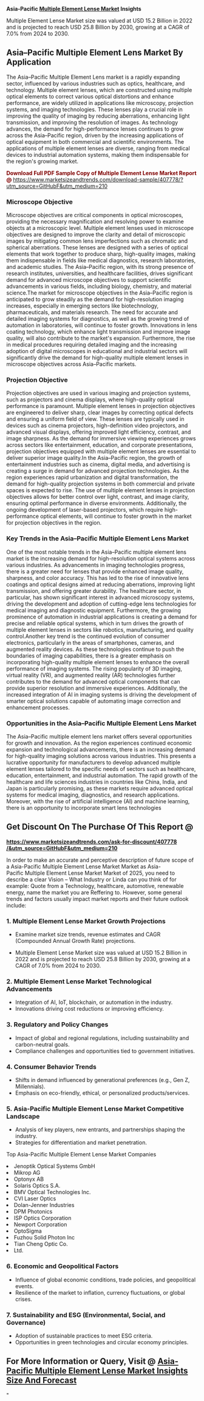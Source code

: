 <p><strong>Asia-Pacific&nbsp;<a href=""https://www.marketsizeandtrends.com/download-sample/407778/&amp;utm_source=GitHubF&amp;utm_medium=210"">Multiple Element Lense Market</a> Insights</strong></p><p>Multiple Element Lense Market size was valued at USD 15.2 Billion in 2022 and is projected to reach USD 25.8 Billion by 2030, growing at a CAGR of 7.0% from 2024 to 2030.</p><p><h2>Asia–Pacific Multiple Element Lens Market By Application</h2><p>The Asia–Pacific Multiple Element Lens market is a rapidly expanding sector, influenced by various industries such as optics, healthcare, and technology. Multiple element lenses, which are constructed using multiple optical elements to correct various optical distortions and enhance performance, are widely utilized in applications like microscopy, projection systems, and imaging technologies. These lenses play a crucial role in improving the quality of imaging by reducing aberrations, enhancing light transmission, and improving the resolution of images. As technology advances, the demand for high-performance lenses continues to grow across the Asia–Pacific region, driven by the increasing applications of optical equipment in both commercial and scientific environments. The applications of multiple element lenses are diverse, ranging from medical devices to industrial automation systems, making them indispensable for the region's growing market.<p><strong><span style="color: #800000;">Download Full PDF Sample Copy of Multiple Element Lense Market Report @</span>&nbsp;</strong><a href="https://www.marketsizeandtrends.com/download-sample/407778/?utm_source=GitHubF&amp;utm_medium=210" target="_blank">https://www.marketsizeandtrends.com/download-sample/407778/?utm_source=GitHubF&amp;utm_medium=210</a></p></p><h3>Microscope Objective</h3><p>Microscope objectives are critical components in optical microscopes, providing the necessary magnification and resolving power to examine objects at a microscopic level. Multiple element lenses used in microscope objectives are designed to improve the clarity and detail of microscopic images by mitigating common lens imperfections such as chromatic and spherical aberrations. These lenses are designed with a series of optical elements that work together to produce sharp, high-quality images, making them indispensable in fields like medical diagnostics, research laboratories, and academic studies. The Asia–Pacific region, with its strong presence of research institutes, universities, and healthcare facilities, drives significant demand for advanced microscope objectives to support scientific advancements in various fields, including biology, chemistry, and material science.The market for microscope objectives in the Asia–Pacific region is anticipated to grow steadily as the demand for high-resolution imaging increases, especially in emerging sectors like biotechnology, pharmaceuticals, and materials research. The need for accurate and detailed imaging systems for diagnostics, as well as the growing trend of automation in laboratories, will continue to foster growth. Innovations in lens coating technology, which enhance light transmission and improve image quality, will also contribute to the market's expansion. Furthermore, the rise in medical procedures requiring detailed imaging and the increasing adoption of digital microscopes in educational and industrial sectors will significantly drive the demand for high-quality multiple element lenses in microscope objectives across Asia–Pacific markets.<h3>Projection Objective</h3><p>Projection objectives are used in various imaging and projection systems, such as projectors and cinema displays, where high-quality optical performance is paramount. Multiple element lenses in projection objectives are engineered to deliver sharp, clear images by correcting optical defects and ensuring a uniform field of view. These lenses are typically used in devices such as cinema projectors, high-definition video projectors, and advanced visual displays, offering improved light efficiency, contrast, and image sharpness. As the demand for immersive viewing experiences grows across sectors like entertainment, education, and corporate presentations, projection objectives equipped with multiple element lenses are essential to deliver superior image quality.In the Asia–Pacific region, the growth of entertainment industries such as cinema, digital media, and advertising is creating a surge in demand for advanced projection technologies. As the region experiences rapid urbanization and digital transformation, the demand for high-quality projection systems in both commercial and private spaces is expected to rise. The use of multiple element lenses in projection objectives allows for better control over light, contrast, and image clarity, ensuring optimal performance in diverse environments. Additionally, the ongoing development of laser-based projectors, which require high-performance optical elements, will continue to foster growth in the market for projection objectives in the region.<h3>Key Trends in the Asia–Pacific Multiple Element Lens Market</h3><p>One of the most notable trends in the Asia–Pacific multiple element lens market is the increasing demand for high-resolution optical systems across various industries. As advancements in imaging technologies progress, there is a greater need for lenses that provide enhanced image quality, sharpness, and color accuracy. This has led to the rise of innovative lens coatings and optical designs aimed at reducing aberrations, improving light transmission, and offering greater durability. The healthcare sector, in particular, has shown significant interest in advanced microscopy systems, driving the development and adoption of cutting-edge lens technologies for medical imaging and diagnostic equipment. Furthermore, the growing prominence of automation in industrial applications is creating a demand for precise and reliable optical systems, which in turn drives the growth of multiple element lenses in sectors like robotics, manufacturing, and quality control.Another key trend is the continued evolution of consumer electronics, particularly in the areas of smartphones, cameras, and augmented reality devices. As these technologies continue to push the boundaries of imaging capabilities, there is a greater emphasis on incorporating high-quality multiple element lenses to enhance the overall performance of imaging systems. The rising popularity of 3D imaging, virtual reality (VR), and augmented reality (AR) technologies further contributes to the demand for advanced optical components that can provide superior resolution and immersive experiences. Additionally, the increased integration of AI in imaging systems is driving the development of smarter optical solutions capable of automating image correction and enhancement processes.<h3>Opportunities in the Asia–Pacific Multiple Element Lens Market</h3><p>The Asia–Pacific multiple element lens market offers several opportunities for growth and innovation. As the region experiences continued economic expansion and technological advancements, there is an increasing demand for high-quality imaging solutions across various industries. This presents a lucrative opportunity for manufacturers to develop advanced multiple element lenses tailored to the specific needs of sectors such as healthcare, education, entertainment, and industrial automation. The rapid growth of the healthcare and life sciences industries in countries like China, India, and Japan is particularly promising, as these markets require advanced optical systems for medical imaging, diagnostics, and research applications. Moreover, with the rise of artificial intelligence (AI) and machine learning, there is an opportunity to incorporate smart lens technologies</p><h2><strong>Get Discount On The Purchase Of This Report @&nbsp;</strong></h2><p><strong><a href=""https://www.marketsizeandtrends.com/ask-for-discount/407778/&amp;utm_source=GitHubF&amp;utm_medium=210"" target=""_blank"">https://www.marketsizeandtrends.com/ask-for-discount/407778<br />/&amp;utm_source=GitHubF&amp;utm_medium=210</a></strong></p><p>In order to make an accurate and perceptive description of future scope of a Asia-Pacific&nbsp;Multiple Element Lense Market Market as Asia-Pacific&nbsp;Multiple Element Lense Market Market of 2025, you need to describe a clear Vision &ndash; What Industry or Linda can you think of for example: Quote from a Technology, healthcare, automotive, renewable energy, name the market you are Reffering to. However, some general trends and factors usually impact market reports and their future outlook include:</p><h3>1.&nbsp;<strong>Multiple Element Lense Market Growth Projections</strong></h3><ul><li>Examine market size trends, revenue estimates and CAGR (Compounded Annual Growth Rate) projections.</li><li><p>Multiple Element Lense Market size was valued at USD 15.2 Billion in 2022 and is projected to reach USD 25.8 Billion by 2030, growing at a CAGR of 7.0% from 2024 to 2030.</p></li></ul><h3>2.&nbsp;<strong>Multiple Element Lense Market Technological Advancements</strong></h3><ul><li>Integration of AI, IoT, blockchain, or automation in the industry.</li><li>Innovations driving cost reductions or improving efficiency.</li></ul><h3>3.&nbsp;<strong>Regulatory and Policy Changes</strong></h3><ul><li>Impact of global and regional regulations, including sustainability and carbon-neutral goals.</li><li>Compliance challenges and opportunities tied to government initiatives.</li></ul><h3>4.&nbsp;<strong>Consumer Behavior Trends</strong></h3><ul><li>Shifts in demand influenced by generational preferences (e.g., Gen Z, Millennials).</li><li>Emphasis on eco-friendly, ethical, or personalized products/services.</li></ul><h3>5.&nbsp;<strong>Asia-Pacific Multiple Element Lense Market Competitive Landscape</strong></h3><ul><li>Analysis of key players, new entrants, and partnerships shaping the industry.</li><li>Strategies for differentiation and market penetration.</li></ul><p data-pm-slice=""1 1 []"">Top Asia-Pacific Multiple Element Lense Market Companies</p><div data-test-id=""""><p><li>Jenoptik Optical Systems GmbH</li><li> Mikrop AG</li><li> Optonyx AB</li><li> Solaris Optics S.A.</li><li> BMV Optical Technologies Inc.</li><li> CVI Laser Optics</li><li> Dolan-Jenner Industries</li><li> DPM Photonics</li><li> ISP Optics Corporation</li><li> Newport Corporation</li><li> OptoSigma</li><li> Fuzhou Solid Photon Inc</li><li> Tian Cheng Optic Co.</li><li> Ltd.</li></p></div><h3>6.&nbsp;<strong>Economic and Geopolitical Factors</strong></h3><ul><li>Influence of global economic conditions, trade policies, and geopolitical events.</li><li>Resilience of the market to inflation, currency fluctuations, or global crises.</li></ul><h3>7.&nbsp;<strong>Sustainability and ESG (Environmental, Social, and Governance)</strong></h3><ul><li>Adoption of sustainable practices to meet ESG criteria.</li><li>Opportunities in green technologies and circular economy principles.</li></ul><h2><strong>For More Information or Query, Visit @&nbsp;</strong><a href=""https://www.verifiedmarketreports.com/product/multiple-element-lense-market/"" target=""_blank"">Asia-Pacific Multiple Element Lense Market Insights Size And Forecast</a></h2>"
